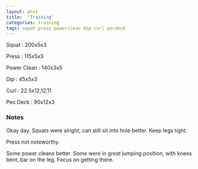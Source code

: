 ```yaml
---
layout: post
title:  'Training'
categories: training
tags: squat press powerclean dip curl pecdeck
---
```


Squat       :   200x5x3

Press       :   115x5x3

Power Clean :   140x3x5

Dip         :   45x5x3

Curl        :   22.5x12,12,11

Pec Deck    :   90x12x3

### Notes

Okay day. Squats were alright, can still sit into hole better. Keep legs tight.

Press not noteworthy.

Some power cleans better. Some were in great jumping position, with knees bent, bar on
the leg. Focus on getting there.

